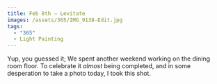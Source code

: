 ```yaml
---
title: Feb 8th — Levitate
images: /assets/365/IMG_9138-Edit.jpg
tags:
  - "365"
  - Light Painting
---
```

Yup, you guessed it; We spent another weekend working on the dining room floor. To celebrate it _almost_ being completed, and in some desperation to take a photo today, I took this shot.